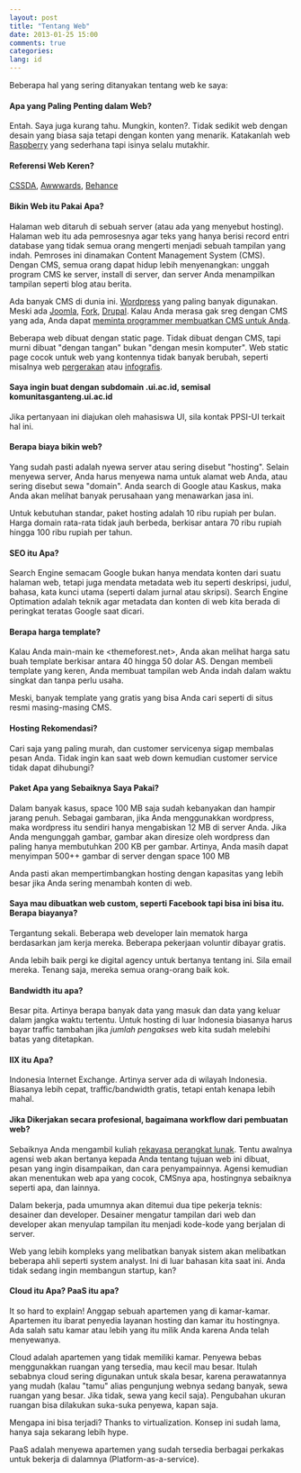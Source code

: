 ```yaml
---
layout: post
title: "Tentang Web"
date: 2013-01-25 15:00
comments: true
categories:
lang: id
---
```


<!-- more -->

Beberapa hal yang sering ditanyakan tentang web ke saya:

#### Apa yang Paling Penting dalam Web?

Entah. Saya juga kurang tahu. Mungkin, konten?. Tidak sedikit web dengan desain yang biasa saja tetapi dengan konten yang menarik. Katakanlah web [Raspberry] yang sederhana tapi isinya selalu mutakhir.

#### Referensi Web Keren?

[CSSDA], [Awwwards], [Behance]

#### Bikin Web itu Pakai Apa?

Halaman web ditaruh di sebuah server (atau ada yang menyebut hosting). Halaman web itu ada pemrosesnya agar teks yang hanya berisi record entri database yang tidak semua orang mengerti menjadi sebuah tampilan yang indah. Pemroses ini dinamakan Content Management System (CMS). Dengan CMS, semua orang dapat hidup lebih menyenangkan: unggah program CMS ke server, install di server, dan server Anda menampilkan tampilan seperti blog atau berita.

Ada banyak CMS di dunia ini. [Wordpress](http://wordpress.org) yang paling banyak digunakan. Meski ada [Joomla](http://joomla.org), [Fork](http://forkcms.com/), [Drupal](http://drupal.org/). Kalau Anda merasa gak sreg dengan CMS yang ada, Anda dapat [meminta programmer membuatkan CMS untuk Anda].

Beberapa web dibuat dengan static page. Tidak dibuat dengan CMS, tapi murni dibuat "dengan tangan" bukan "dengan mesin komputer". Web static page cocok untuk web yang kontennya tidak banyak berubah, seperti misalnya web [pergerakan](http://www.browserawarenessday.com) atau [infografis](http://mailchimp.com/2012/).

#### Saya ingin buat dengan subdomain .ui.ac.id, semisal komunitasganteng.ui.ac.id

Jika pertanyaan ini diajukan oleh mahasiswa UI, sila kontak PPSI-UI terkait hal ini.

#### Berapa biaya bikin web?

Yang sudah pasti adalah nyewa server atau sering disebut "hosting". Selain menyewa server, Anda harus menyewa nama untuk alamat web Anda, atau sering disebut sewa "domain". Anda search di Google atau Kaskus, maka Anda akan melihat banyak perusahaan yang menawarkan jasa ini.

Untuk kebutuhan standar, paket hosting adalah 10 ribu rupiah per bulan. Harga domain rata-rata tidak jauh berbeda, berkisar antara 70 ribu rupiah hingga 100 ribu rupiah per tahun.

#### SEO itu Apa?

Search Engine semacam Google bukan hanya mendata konten dari suatu halaman web, tetapi juga mendata metadata web itu seperti deskripsi, judul, bahasa, kata kunci utama (seperti dalam jurnal atau skripsi). Search Engine Optimation adalah teknik agar metadata dan konten di web kita berada di peringkat teratas Google saat dicari.

#### Berapa harga template?

Kalau Anda main-main ke <themeforest.net>, Anda akan melihat harga satu buah template berkisar antara 40 hingga 50 dolar AS. Dengan membeli template yang keren, Anda membuat tampilan web Anda indah dalam waktu singkat dan tanpa perlu usaha.

Meski, banyak template yang gratis yang bisa Anda cari seperti di situs resmi masing-masing CMS.

#### Hosting Rekomendasi?

Cari saja yang paling murah, dan customer servicenya sigap membalas pesan Anda. Tidak ingin kan saat web down kemudian customer service tidak dapat dihubungi?

#### Paket Apa yang Sebaiknya Saya Pakai?

Dalam banyak kasus, space 100 MB saja sudah kebanyakan dan hampir jarang penuh. Sebagai gambaran, jika Anda menggunakkan wordpress, maka wordpress itu sendiri hanya mengabiskan 12 MB di server Anda. Jika Anda mengunggah gambar, gambar akan diresize oleh wordpress dan paling hanya membutuhkan 200 KB per gambar. Artinya, Anda masih dapat menyimpan 500++ gambar di server dengan space 100 MB

Anda pasti akan mempertimbangkan hosting dengan kapasitas yang lebih besar jika Anda sering menambah konten di web.

#### Saya mau dibuatkan web custom, seperti Facebook tapi bisa ini bisa itu. Berapa biayanya?

Tergantung sekali. Beberapa web developer lain mematok harga berdasarkan jam kerja mereka. Beberapa pekerjaan voluntir dibayar gratis.

Anda lebih baik pergi ke digital agency untuk bertanya tentang ini. Sila email mereka. Tenang saja, mereka semua orang-orang baik kok.

#### Bandwidth itu apa?

Besar pita. Artinya berapa banyak data yang masuk dan data yang keluar dalam jangka waktu tertentu. Untuk hosting di luar Indonesia biasanya harus bayar traffic tambahan jika *jumlah pengakses* web kita sudah melebihi batas yang ditetapkan.

#### IIX itu Apa?

Indonesia Internet Exchange. Artinya server ada di wilayah Indonesia. Biasanya lebih cepat, traffic/bandwidth gratis, tetapi entah kenapa lebih mahal.

#### Jika Dikerjakan secara profesional, bagaimana workflow dari pembuatan web?

Sebaiknya Anda mengambil kuliah [rekayasa perangkat lunak](http://en.wikipedia.org/wiki/Software_engineering). Tentu awalnya agensi web akan bertanya kepada Anda tentang tujuan web ini dibuat, pesan yang ingin disampaikan, dan cara penyampainnya. Agensi kemudian akan menentukan web apa yang cocok, CMSnya apa, hostingnya sebaiknya seperti apa, dan lainnya.

Dalam bekerja, pada umumnya akan ditemui dua tipe pekerja teknis: desainer dan developer. Desainer mengatur tampilan dari web dan developer akan menyulap tampilan itu menjadi kode-kode yang berjalan di server.

Web yang lebih kompleks yang melibatkan banyak sistem akan melibatkan beberapa ahli seperti system analyst. Ini di luar bahasan kita saat ini. Anda tidak sedang ingin membangun startup, kan?

#### Cloud itu Apa? PaaS itu apa?

It so hard to explain! Anggap sebuah apartemen yang di kamar-kamar. Apartemen itu ibarat penyedia layanan hosting dan kamar itu hostingnya. Ada salah satu kamar atau lebih yang itu milik Anda karena Anda telah menyewanya.

Cloud adalah apartemen yang tidak memiliki kamar. Penyewa bebas menggunakkan ruangan yang tersedia, mau kecil mau besar. Itulah sebabnya cloud sering digunakan untuk skala besar, karena perawatannya yang mudah (kalau "tamu" alias pengunjung webnya sedang banyak, sewa ruangan yang besar. Jika tidak, sewa yang kecil saja). Pengubahan ukuran ruangan bisa dilakukan suka-suka penyewa, kapan saja.

Mengapa ini bisa terjadi? Thanks to virtualization. Konsep ini sudah lama, hanya saja sekarang lebih hype.

PaaS adalah menyewa apartemen yang sudah tersedia berbagai perkakas untuk bekerja di dalamnya (Platform-as-a-service).

[meminta programmer membuatkan CMS untuk Anda]: /blog/2012/should-i-hire-a-programmer/
[CSSDA]: http://cssdesignawards.com
[Awwwards]: http://awwwards.com
[Behance]: http://behance.net
[Raspberry]: http://raspberrypi.org
[Full Stack Programmer]: http://www.feld.com/wp/archives/tag/full-stack-programmer
[kursus desain]: http://hackdesign.org
